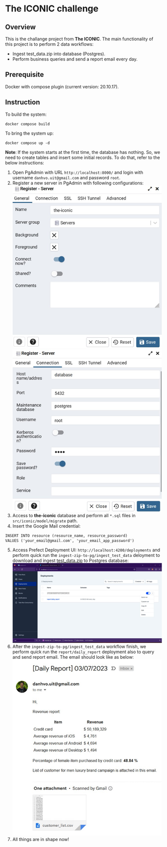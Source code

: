 # The ICONIC challenge

## Overview
This is the challange project from **The ICONIC**. The main functionality of this project is to perform 2 data workflows:

- Ingest test_data.zip into database (Postgres).
- Perform business queries and send a report email every day.

## Prerequisite
Docker with compose plugin (current version: 20.10.17).

## Instruction
To build the system:
```
docker compose build
```

To bring the system up:
```
docker compose up -d
```

**Note**: If the system starts at the first time, the database has nothing. So, we need to create tables and insert some initial records. To do that, refer to the below instructions:

1. Open PgAdmin with URL `http://localhost:8000/` and login with username `danhvo.uit@gmail.com` and password `root`.
2. Register a new server in PgAdmin with following configurations:
![](images/regisger_server_1.jpg)
![](images/regisger_server_2.jpg)
3. Access to **the-iconic** database and perform all `*.sql` files in `src/iconic/model/migrate` path.
4. Insert the Google Mail credential:
```
INSERT INTO resource (resource_name, resource_password)
VALUES ('your_email@gmail.com', 'your_email_app_password')
```
5. Access Prefect Deployment UI: `http://localhost:4200/deployments` and perform quick run the `ingest-zip-to-pg/ingest_test_data` deloyment to download and ingest [test_data.zip](https://github.com/theiconic/technical-challenges/raw/master/data/sample-data/test_data.zipe) to Postgres database:
![](images/deployment_1.jpg)
6. After the `ingest-zip-to-pg/ingest_test_data` workflow finish, we perform quick run the `report/daily_report` deployment also to query and send report email. The email should look like as below:
![](images/email_1.jpg)
7. All things are in shape now!
